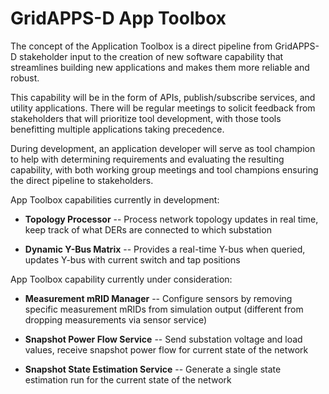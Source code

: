 # GridAPPS-D App Toolbox

The concept of the Application Toolbox is a direct pipeline from GridAPPS-D stakeholder input to the creation of new software capability that streamlines building new applications and makes them more reliable and robust. 

This capability will be in the form of APIs, publish/subscribe services, and utility applications. There will be regular meetings to solicit feedback from stakeholders that will prioritize tool development, with those tools benefitting multiple applications taking precedence. 

During development, an application developer will serve as tool champion to help with determining requirements and evaluating the resulting capability, with both working group meetings and tool champions ensuring the direct pipeline to stakeholders.

App Toolbox capabilities currently in development:

* __Topology Processor__ -- Process network topology updates in real time, keep track of what DERs are connected to which substation

* __Dynamic Y-Bus Matrix__ -- Provides a real-time Y-bus when queried, updates Y-bus with current switch and tap positions 


App Toolbox capability currently under consideration:

* __Measurement mRID Manager__ -- Configure sensors by removing specific measurement mRIDs from simulation output (different from dropping measurements via sensor service)

* __Snapshot Power Flow Service__ -- Send substation voltage and load values, receive snapshot power flow for current state of the network

* __Snapshot State Estimation Service__ -- Generate a single state estimation run for the current state of the network


